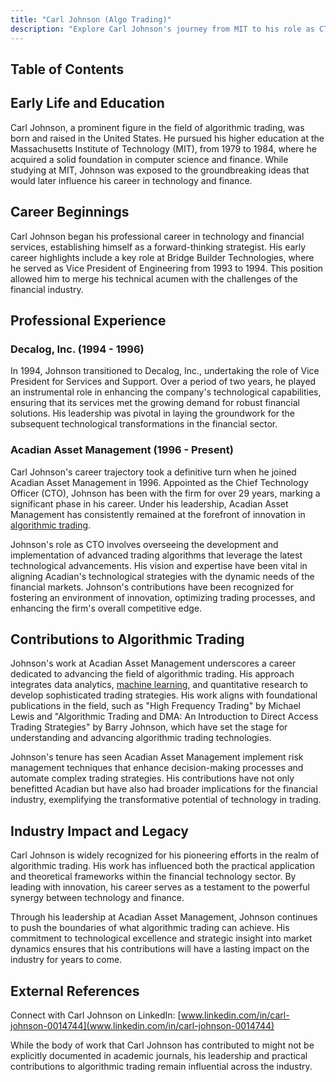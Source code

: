 ```yaml
---
title: "Carl Johnson (Algo Trading)"
description: "Explore Carl Johnson's journey from MIT to his role as CTO at Acadian Asset Management where he innovates algorithmic trading with tech-driven strategies."
---
```




## Table of Contents

## Early Life and Education

Carl Johnson, a prominent figure in the field of algorithmic trading, was born and raised in the United States. He pursued his higher education at the Massachusetts Institute of Technology (MIT), from 1979 to 1984, where he acquired a solid foundation in computer science and finance. While studying at MIT, Johnson was exposed to the groundbreaking ideas that would later influence his career in technology and finance.

## Career Beginnings

Carl Johnson began his professional career in technology and financial services, establishing himself as a forward-thinking strategist. His early career highlights include a key role at Bridge Builder Technologies, where he served as Vice President of Engineering from 1993 to 1994. This position allowed him to merge his technical acumen with the challenges of the financial industry.

## Professional Experience

### Decalog, Inc. (1994 - 1996)

In 1994, Johnson transitioned to Decalog, Inc., undertaking the role of Vice President for Services and Support. Over a period of two years, he played an instrumental role in enhancing the company's technological capabilities, ensuring that its services met the growing demand for robust financial solutions. His leadership was pivotal in laying the groundwork for the subsequent technological transformations in the financial sector.

### Acadian Asset Management (1996 - Present)

Carl Johnson's career trajectory took a definitive turn when he joined Acadian Asset Management in 1996. Appointed as the Chief Technology Officer (CTO), Johnson has been with the firm for over 29 years, marking a significant phase in his career. Under his leadership, Acadian Asset Management has consistently remained at the forefront of innovation in [algorithmic trading](/wiki/algorithmic-trading).

Johnson's role as CTO involves overseeing the development and implementation of advanced trading algorithms that leverage the latest technological advancements. His vision and expertise have been vital in aligning Acadian's technological strategies with the dynamic needs of the financial markets. Johnson's contributions have been recognized for fostering an environment of innovation, optimizing trading processes, and enhancing the firm's overall competitive edge.

## Contributions to Algorithmic Trading

Johnson's work at Acadian Asset Management underscores a career dedicated to advancing the field of algorithmic trading. His approach integrates data analytics, [machine learning](/wiki/machine-learning), and quantitative research to develop sophisticated trading strategies. His work aligns with foundational publications in the field, such as "High Frequency Trading" by Michael Lewis and "Algorithmic Trading and DMA: An Introduction to Direct Access Trading Strategies" by Barry Johnson, which have set the stage for understanding and advancing algorithmic trading technologies.

Johnson's tenure has seen Acadian Asset Management implement risk management techniques that enhance decision-making processes and automate complex trading strategies. His contributions have not only benefitted Acadian but have also had broader implications for the financial industry, exemplifying the transformative potential of technology in trading.

## Industry Impact and Legacy

Carl Johnson is widely recognized for his pioneering efforts in the realm of algorithmic trading. His work has influenced both the practical application and theoretical frameworks within the financial technology sector. By leading with innovation, his career serves as a testament to the powerful synergy between technology and finance.

Through his leadership at Acadian Asset Management, Johnson continues to push the boundaries of what algorithmic trading can achieve. His commitment to technological excellence and strategic insight into market dynamics ensures that his contributions will have a lasting impact on the industry for years to come.

## External References

Connect with Carl Johnson on LinkedIn: [www.linkedin.com/in/carl-johnson-0014744](www.linkedin.com/in/carl-johnson-0014744)

While the body of work that Carl Johnson has contributed to might not be explicitly documented in academic journals, his leadership and practical contributions to algorithmic trading remain influential across the industry.